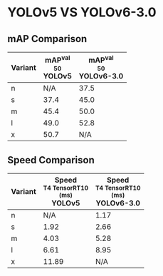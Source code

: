---
---

# YOLOv5 VS YOLOv6-3.0

## mAP Comparison

| **Variant** | <center><span style='width: 400px;'>**mAP<sup>val<br>50**<br>**YOLOv5**</span></center> | <center><span style='width: 400px;'>**mAP<sup>val<br>50**<br>**YOLOv6-3.0**</span></center> |
| ----------- | --------------------------------------------------------------------------------------- | ------------------------------------------------------------------------------------------- |
| n           | N/A                                                                                     | 37.5                                                                                        |
| s           | 37.4                                                                                    | 45.0                                                                                        |
| m           | 45.4                                                                                    | 50.0                                                                                        |
| l           | 49.0                                                                                    | 52.8                                                                                        |
| x           | 50.7                                                                                    | N/A                                                                                         |

## Speed Comparison

| **Variant** | <center><span style='width: 200px;'>**Speed**<br><sup>T4 TensorRT10<br>(ms)</sup><br>**YOLOv5**</span></center> | <center><span style='width: 200px;'>**Speed**<br><sup>T4 TensorRT10<br>(ms)</sup><br>**YOLOv6-3.0**</span></center> |
| ----------- | --------------------------------------------------------------------------------------------------------------- | ------------------------------------------------------------------------------------------------------------------- |
| n           | N/A                                                                                                             | 1.17                                                                                                                |
| s           | 1.92                                                                                                            | 2.66                                                                                                                |
| m           | 4.03                                                                                                            | 5.28                                                                                                                |
| l           | 6.61                                                                                                            | 8.95                                                                                                                |
| x           | 11.89                                                                                                           | N/A                                                                                                                 |
